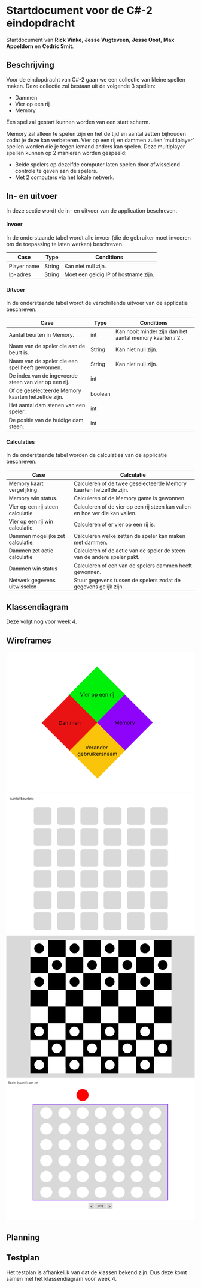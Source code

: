 # Startdocument voor de C#-2 eindopdracht

Startdocument van **Rick Vinke**, **Jesse Vugteveen**, **Jesse Oost**, **Max Appeldorn** en **Cedric Smit**.

## Beschrijving

Voor de eindopdracht van C#-2 gaan we een collectie van kleine spellen maken.
Deze collectie zal bestaan uit de volgende 3 spellen:

- Dammen
- Vier op een rij
- Memory

Een spel zal gestart kunnen worden van een start scherm.

Memory zal alleen te spelen zijn en het de tijd en aantal zetten bijhouden zodat je deze kan verbeteren.
Vier op een rij en dammen zullen 'multiplayer' spellen worden die je tegen iemand anders kan spelen.
Deze multiplayer spellen kunnen op 2 manieren worden gespeeld:

- Beide spelers op dezelfde computer laten spelen door afwisselend controle te geven aan de spelers.
- Met 2 computers via het lokale netwerk.

## In- en uitvoer

In deze sectie wordt de in- en uitvoer van de application beschreven.

#### Invoer

In de onderstaande tabel wordt alle invoer (die de gebruiker moet invoeren om de toepassing te laten werken) beschreven.

| Case        | Type   | Conditions                           |
| ----------- | ------ | ------------------------------------ |
| Player name | String | Kan niet null zijn.                  |
| Ip-adres    | String | Moet een geldig IP of hostname zijn. |

#### Uitvoer

In de onderstaande tabel wordt de verschillende uitvoer van de applicatie beschreven.

| Case                                                  | Type    | Conditions                                                |
| ----------------------------------------------------- | ------- | --------------------------------------------------------- |
| Aantal beurten in Memory.                             | int     | Kan nooit minder zijn dan het aantal memory kaarten / 2 . |
| Naam van de speler die aan de beurt is.               | String  | Kan niet null zijn.                                       |
| Naam van de speler die een spel heeft gewonnen.       | String  | Kan niet null zijn.                                       |
| De index van de ingevoerde steen van vier op een rij. | int     |                                                           |
| Of de geselecteerde Memory kaarten hetzelfde zijn.    | boolean |                                                           |
| Het aantal dam stenen van een speler.                 | int     |                                                           |
| De positie van de huidige dam steen.                  | int     |                                                           |

#### Calculaties

In de onderstaande tabel worden de calculaties van de applicatie beschreven.

| Case                              | Calculatie                                                                   |
| --------------------------------- | ---------------------------------------------------------------------------- |
| Memory kaart vergelijking.        | Calculeren of de twee geselecteerde Memory kaarten hetzelfde zijn.           |
| Memory win status.                | Calculeren of de Memory game is gewonnen.                                    |
| Vier op een rij steen calculatie. | Calculeren of de vier op een rij steen kan vallen en hoe ver die kan vallen. |
| Vier op een rij win calculatie.   | Calculeren of er vier op een rij is.                                         |
| Dammen mogelijke zet calculatie.  | Calculeren welke zetten de speler kan maken met dammen.                      |
| Dammen zet actie calculatie       | Calculeren of de actie van de speler de steen van de andere speler pakt.     |
| Dammen win status                 | Calculeren of een van de spelers dammen heeft gewonnen.                      |
| Netwerk gegevens uitwisselen      | Stuur gegevens tussen de spelers zodat de gegevens gelijk zijn.              |

## Klassendiagram

Deze volgt nog voor week 4.

## Wireframes

![menu](img/menu.png "menu")
![memory](img/memory.png "memory")
![schaakbord](img/schaakbord.png "schaken")
![vier-op-een-rij](img/vier-op-een-rij.png "vier-op-een-rij")

## Planning

## Testplan

Het testplan is afhankelijk van dat de klassen bekend zijn.
Dus deze komt samen met het klassendiagram voor week 4.
